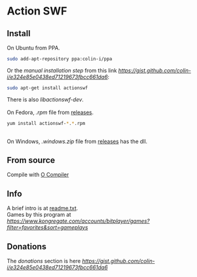 # Action SWF

## Install
On Ubuntu from PPA.
```sh
sudo add-apt-repository ppa:colin-i/ppa
```
Or the *manual installation step* from this link *https://gist.github.com/colin-i/e324e85e0438ed71219673fbcc661da6*:
```sh
sudo apt-get install actionswf
```
There is also <i>libactionswf-dev</i>.\
\
On Fedora, <i>.rpm</i> file from [releases](https://github.com/colin-i/actionswf/releases).
```sh
yum install actionswf-*.*.rpm
```
\
On Windows, <i>.windows.zip</i> file from [releases](https://github.com/colin-i/actionswf/releases) has the dll.

## From source
Compile with [O Compiler](https://github.com/colin-i/o)

## Info
A brief intro is at [readme.txt](https://raw.githubusercontent.com/colin-i/actionswf/master/readme.txt).\
Games by this program at *https://www.kongregate.com/accounts/bitplayer/games?filter=favorites&sort=gameplays*

[//]: # (https://www.kongregate.com/games/bitplayer)
<!--- but with no sort --->

## Donations
The *donations* section is here
*https://gist.github.com/colin-i/e324e85e0438ed71219673fbcc661da6*
